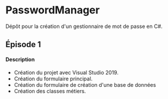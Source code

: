 # PasswordManager
 
Dépôt pour la création d'un gestionnaire de mot de passe en C#.

## Épisode 1

#### Description

- Création du projet avec Visual Studio 2019.
- Création du formulaire principal.
- Création du formulaire de création d'une base de données
- Création des classes métiers.
